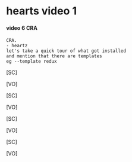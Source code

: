 # hearts video 1

#### video 6 CRA

    CRA.
    - heartz
    let's take a quick tour of what got installed
    and mention that there are templates
    eg --template redux

[SC]

[VO]

[SC]

[VO]

[SC]

[VO]

[SC]

[VO]
